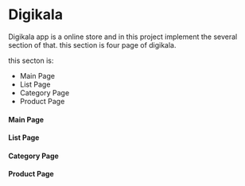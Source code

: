 # Digikala
Digikala app is a online store and in this project implement the several section of that. this section is four page of digikala.

this secton is:
*  Main Page
*  List Page
*  Category Page
*  Product Page

#### Main Page

#### List Page

#### Category Page

#### Product Page